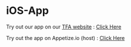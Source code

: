 # iOS-App

Try out our app on our [TFA website](TFA2020.github.io) : [Click Here](TFA2020.github.io/app.html)

Try out the app on Appetize.io (host) : [Click Here](https://appetize.io/app/ycwm6ak52nb026y5btrgt9xja0?device=iphonex&scale=75&orientation=portrait&osVersion=13.3&deviceColor=black)
